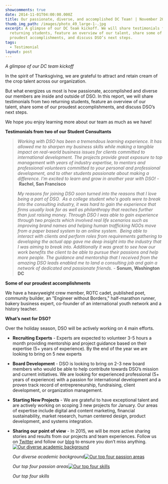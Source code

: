 ```yaml
---
showcomments: true
date: 2014-11-01T04:00:00.000Z
title: Our passionate, diverse, and accomplished DC Team! | November 2014 DSO Update
thumb_img_path: /images/photo_49_large-1-.jpg
excerpt: A glimpse of our DC team kickoff. We will share testimonials from two
  returning students, feature an overview of our talent, share some of our
  proudest accomplishments, and discuss DSO’s next steps.
tags:
  - Testimonial
layout: post
---
```

*A glimpse of our DC team kickoff*

In the spirit of Thanksgiving, we are grateful to attract and retain cream of the crop talent across our organization.

But what energizes us most is how passionate, accomplished and diverse our members are inside and outside of DSO. In this report, we will share testimonials from two returning students, feature an overview of our talent, share some of our proudest accomplishments, and discuss DSO’s next steps.

We hope you enjoy learning more about our team as much as we have!

**Testimonials from two of our Student Consultants**

> *Working with DSO has been a tremendous learning experience. It has allowed me to sharpen my business skills while making a tangible impact on real-world business issues for clients committed to international development. The projects provide great exposure to top management with years of industry expertise, to mentors and professional volunteers committed to your personal and professional development, and to other students passionate about making a difference. I'm excited to learn and grow in another year with DSO! -* **Rachel, San Francisco**
>
> *My reasons for joining DSO soon turned into the reasons that I love being a part of DSO.  As a college student who's goals were to break into the consulting industry, it was hard to gain the experience that firms usually look for as well as philanthropy that reaches further than just raising money. Through DSO I was able to gain experience through two projects which involved real life scenarios such as improving brand names and helping human trafficking NGOs move from a paper based system to an online system.  Being able to interact with clients and perform roles from requirements gathering to developing the actual app gave me deep insight into the industry that I was aiming to break into. Additionally it was great to see how our work benefits the client to be able to pursue their passions and help more people. The guidance and mentorship that I received from the amazing DSO leads enabled me to land a consulting job and gain a network of dedicated and passionate friends. -* **Sonum, Washington DC**

**Some of our proudest accomplishments**

We have a heavyweight crew member, ROTC cadet, published poet, community builder, an "Engineer without Borders," half-marathon runner, bakery business expert, co-founder of an international youth network and a history teacher. 

**What’s next for DSO?** 

Over the holiday season, DSO will be actively working on 4 main efforts.

* **Recruiting Experts** - Experts are expected to volunteer 3-5 hours a month providing mentorship and project guidance based on their expertise (5+ years of experience). By the end of the year we are looking to bring on 5 new experts
* **Board Development** - DSO is looking to bring on 2-3 new board members who would be able to help contribute towards DSO’s mission and current initiatives. We are looking for experienced professional (5+ years of experience) with a passion for international development and a proven track record of entrepreneurship, fundraising, client development, or organization management.  
* **Starting New Projects** - We are grateful to have exceptional talent and are actively working on scoping 3 new projects for January. Our areas of expertise include digital and content marketing, financial sustainability, market research, human centered design, product development, and systems integration.
* **Sharing our point of view** - In 2015, we will be more active sharing stories and results from our projects and team experiences. Follow us on [Twitter](https://twitter.com/dsoglobal) and follow our [blog](http://www.dsoglobal.org/blog) to ensure you don’t miss anything.[![Our diverse academic background](https://www.globalgiving.org/pfil/17280/Slide1_Large.jpg)](https://www.globalgiving.org/pfil/17280/Slide1_Large.jpg)

  *Our diverse academic background*[![Our top four passion areas](https://www.globalgiving.org/pfil/17280/Top_four_Passion_Large.jpg)](https://www.globalgiving.org/pfil/17280/Top_four_Passion_Large.jpg)

  *Our top four passion areas*[![Our top four skills](https://www.globalgiving.org/pfil/17280/Top_four_Skills_Large.jpg)](https://www.globalgiving.org/pfil/17280/Top_four_Skills_Large.jpg)

  *Our top four skills*
